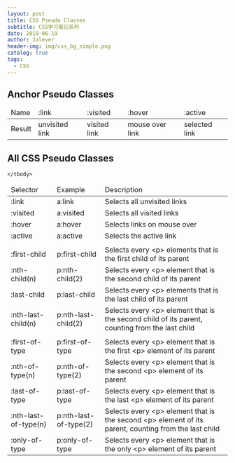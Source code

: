 ```yaml
---
layout: post
title: CSS Pseudo Classes
subtitle: CSS学习笔记系列
date: 2019-06-19
author: Jalever
header-img: img/css_bg_simple.png
catalog: true
tags:
  - CSS
---
```


## Anchor Pseudo Classes
<table>
    <thead>
        <tr>
            <td>Name</td>
            <td>:link</td>
            <td>:visited</td>
            <td>:hover</td>
            <td>:active</td>
        </tr>
    </thead>
    <tbody>
        <tr>
            <td>Result</td>
            <td>unvisited link</td>
            <td>visited link</td>
            <td>mouse over link</td>
            <td>selected link</td>
        </tr>
    </tbody>
</table>

## All CSS Pseudo Classes
<table>
    <thead>
        <tr>
            <td>Selector</td>
            <td>Example</td>
            <td>Description</td>
        </tr>
    </thead>
    <tbody>
        <tr>
            <td>:link</td>
            <td>a:link</td>
            <td>Selects all unvisited links</td>
        </tr>
        <tr>
            <td>:visited</td>
            <td>a:visited</td>
            <td>Selects all visited links</td>
        </tr>
        <tr>
            <td>:hover</td>
            <td>a:hover</td>
            <td>Selects links on mouse over</td>
        </tr>
        <tr>
            <td>:active</td>
            <td>a:active</td>
            <td>Selects the active link</td>
        </tr>
        <tr>
            <td colspan="3"></td>
        </tr>
        <tr>
            <td>:first-child</td>
            <td>p:first-child</td>
            <td>Selects every &#60;p&#62; elements that is the first child of its parent</td>
        </tr>
        <tr>
            <td>:nth-child(n)</td>
            <td>p:nth-child(2)</td>
            <td>Selects every &#60;p&#62; element that is the second child of its parent</td>
        </tr>
        <tr>
            <td>:last-child</td>
            <td>p:last-child</td>
            <td>Selects every &#60;p&#62; elements that is the last child of its parent</td>
        </tr>
        <tr>
            <td>:nth-last-child(n)</td>
            <td>p:nth-last-child(2)</td>
            <td>Selects every &#60;p&#62; element that is the second child of its parent, counting from the last child</td>
        </tr>
        <tr>
            <td colspan="3"></td>
        </tr>
        <tr>
            <td>:first-of-type</td>
            <td>p:first-of-type</td>
            <td>Selects every &#60;p&#62; element that is the first &#60;p&#62; element of its parent</td>
        </tr>
        <tr>
            <td>:nth-of-type(n)</td>
            <td>p:nth-of-type(2)</td>
            <td>Selects every &#60;p&#62; element that is the second &#60;p&#62; element of its parent</td>
        </tr>
        <tr>
            <td>:last-of-type</td>
            <td>p:last-of-type</td>
            <td>Selects every &#60;p&#62; element that is the last &#60;p&#62; element of its parent</td>
        </tr>
        <tr>
            <td>:nth-last-of-type(n)</td>
            <td>p:nth-last-of-type(2)</td>
            <td>Selects every &#60;p&#62; element that is the second &#60;p&#62; element of its parent, counting from the last child</td>
        </tr>
        <tr>
            <td>:only-of-type</td>
            <td>p:only-of-type</td>
            <td>Selects every &#60;p&#62; element that is the only &#60;p&#62; element of its parent</td>
        </tr>

    </tbody>
</table>
